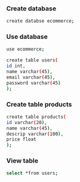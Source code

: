 ### Create database
```sh
create databse ecommerce;
```
### Use database
```sh
use ecommerce;
```
```sh
create table users(
id int,
name varchar(45),
email varchar(45),
password varchar(45)
);
```
### Create table products
```sh
create table products(
id varchar(20),
name varchar(45),
descrip varchar(100),
price float
);
```
### View table
```sh
select *from users;
```